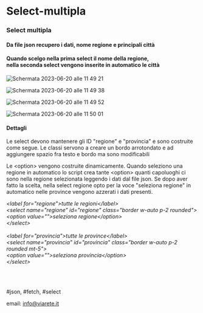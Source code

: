 # Select-multipla

<h3> Select multipla </h3> 
<h4> Da file json
 recupero i dati,  
 nome regione e principali città
 </h4>
 
  <h4>Quando scelgo nella prima select il nome della regione, <br> nella seconda select vengono inserite in automatico le città </h4>

  ![Schermata 2023-06-20 alle 11 49 21](https://github.com/FabioMGiacomini/Select-multipla/assets/8852329/5b7d57d4-442d-4c3a-97cb-6cb981ca90c9)

  ![Schermata 2023-06-20 alle 11 49 38](https://github.com/FabioMGiacomini/Select-multipla/assets/8852329/c0203887-bd80-40ba-be42-3f4317dcdbe8)

  ![Schermata 2023-06-20 alle 11 49 52](https://github.com/FabioMGiacomini/Select-multipla/assets/8852329/c8706ba3-c612-41ce-aa93-6458c90bc14e)

  ![Schermata 2023-06-20 alle 11 50 01](https://github.com/FabioMGiacomini/Select-multipla/assets/8852329/54641cb1-bb87-48e7-9920-f3834ab83be6)

  
 <h4 class="mt-10">Dettagli</h4>
        <p>Le select devono mantenere gli ID "regione" e "provincia" e sono costruite come segue. Le classi servono a creare un bordo arrotondato e ad aggiungere spazio fra testo e bordo ma sono modificabili</p>
        <p>Le &lt;option&gt; vengono costruite dinamicamente. Quando seleziono una regione in automatico lo script crea 
          tante &lt;option&gt; quanti capoluoghi ci sono nella regione selezionata leggendo i dati dal file json.
          Se dopo aver fatto la scelta, nella select regione opto per la voce "seleziona regione" in automatico 
          nelle province vengono azzerati i dati presenti.
        </p>
        <em>
          &lt;label for="regione"&gt;tutte le regioni&lt;/label&gt; <br />
         &lt;select name="regione" id="regione" class="border w-auto p-2 rounded"&gt; <br />
          &lt;option value=""&gt;seleziona regione&lt;/option&gt; <br>
          &lt;/select&gt; 
        <br><br>
         &lt;label for="provincia"&gt;tutte le province&lt;/label&gt; <br />
        &lt;select name="provincia" id="provincia" class="border w-auto p-2 rounded mt-5"&gt; <br>
        &lt;option value=""&gt;seleziona provincia&lt;/option&gt; <br>
        &lt;/select&gt; 
        </em>

<br><br>


#json, #fetch, #select
 
 email: info@viarete.it
